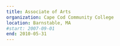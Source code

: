 ```yaml
---
title: Associate of Arts
organization: Cape Cod Community College
location: Barnstable, MA
#start: 2007-09-01
end: 2010-05-31
---
```

